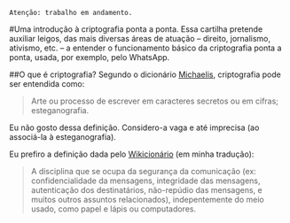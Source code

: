     Atenção: trabalho em andamento.

#Uma introdução à criptografia ponta a ponta.
Essa cartilha pretende auxiliar leigos, das mais diversas áreas de atuação – direito, jornalismo, ativismo, etc. – a entender o funcionamento básico da criptografia ponta a ponta, usada, por exemplo, pelo WhatsApp.

##O que é criptografia?
Segundo o dicionário [Michaelis](http://michaelis.uol.com.br/busca?r=0&f=0&t=0&palavra=criptografia), criptografia pode ser entendida como:
> Arte ou processo de escrever em caracteres secretos ou em cifras; esteganografia.

Eu não gosto dessa definição. Considero-a vaga e até imprecisa (ao associá-la à esteganografia).

Eu prefiro a definição dada pelo [Wikicionário](https://en.wiktionary.org/wiki/cryptography) (em minha tradução):
> A disciplina que se ocupa da segurança da comunicação (ex: confidencialidade da mensagens, integridade das mensagens, autenticação dos destinatários, não-repúdio das mensagens, e muitos outros assuntos relacionados), indepentemente do meio usado, como papel e lápis ou computadores.
